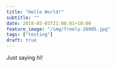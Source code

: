 ```yaml
---
title: "Hello World!"
subtitle: ""
date: 2018-05-03T21:08:01+10:00
feature_image: "/img/freely-26905.jpg"
tags: ["testing"]
draft: true
---
```

Just saying *hi*!
